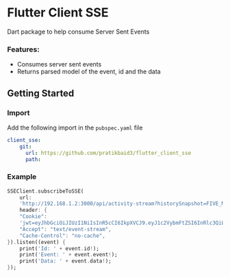 # Flutter Client SSE

Dart package to help consume Server Sent Events

### Features:
* Consumes server sent events
* Returns parsed model of the event, id and the data

## Getting Started


### Import
Add the following import in the ```pubspec.yaml``` file
```yaml
client_sse:
    git:
      url: https://github.com/pratikbaid3/flutter_client_sse
      path:
```

### Example
```dart
SSEClient.subscribeToSSE(
    url:
    'http://192.168.1.2:3000/api/activity-stream?historySnapshot=FIVE_MINUTE',
    header: {
    "Cookie":
    'jwt=eyJhbGciOiJIUzI1NiIsInR5cCI6IkpXVCJ9.eyJ1c2VybmFtZSI6InRlc3QiLCJpYXQiOjE2NDMyMTAyMzEsImV4cCI6MTY0MzgxNTAzMX0.U0aCAM2fKE1OVnGFbgAU_UVBvNwOMMquvPY8QaLD138; Path=/; Expires=Wed, 02 Feb 2022 15:17:11 GMT; HttpOnly; SameSite=Strict',
    "Accept": "text/event-stream",
    "Cache-Control": "no-cache",
}).listen((event) {
    print('Id: ' + event.id!);
    print('Event: ' + event.event!);
    print('Data: ' + event.data!);
});
```
